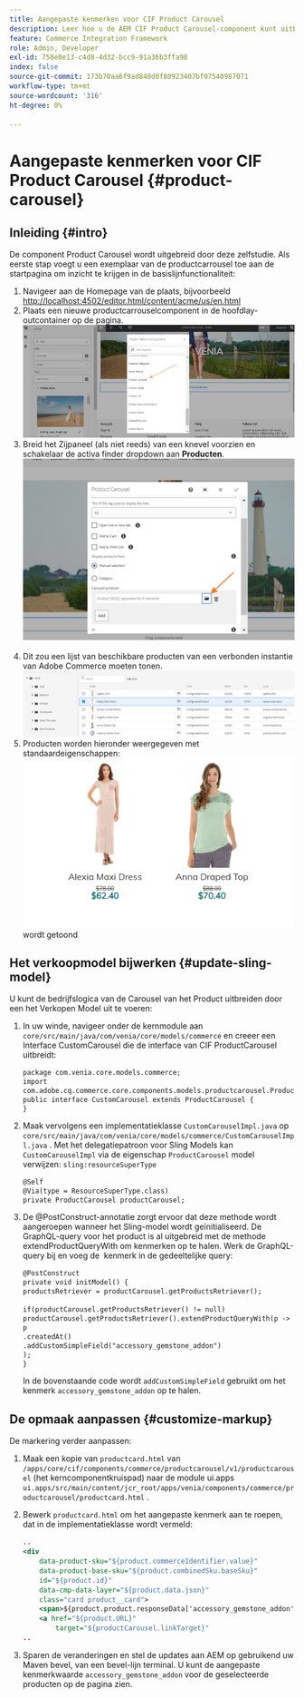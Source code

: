 ```yaml
---
title: Aangepaste kenmerken voor CIF Product Carousel
description: Leer hoe u de AEM CIF Product Carousel-component kunt uitbreiden door het Sling Model bij te werken en de markering aan te passen.
feature: Commerce Integration Framework
role: Admin, Developer
exl-id: 758e0e13-c4d8-4d32-bcc9-91a36b3ffa98
index: false
source-git-commit: 173b70aa6f9ad848d0f80923407bf07540987071
workflow-type: tm+mt
source-wordcount: '316'
ht-degree: 0%

---
```


# Aangepaste kenmerken voor CIF Product Carousel {#product-carousel}

## Inleiding {#intro}

De component Product Carousel wordt uitgebreid door deze zelfstudie. Als eerste stap voegt u een exemplaar van de productcarrousel toe aan de startpagina om inzicht te krijgen in de basislijnfunctionaliteit:

1. Navigeer aan de Homepage van de plaats, bijvoorbeeld [ http://localhost:4502/editor.html/content/acme/us/en.html ](http://localhost:4502/editor.html/content/acme/us/en.html)
1. Plaats een nieuwe productcarrouselcomponent in de hoofdlay-outcontainer op de pagina.
   ![ component van de Carrousel van het Product ](/help/commerce-cloud/assets/product-carousel-component.png)
1. Breid het Zijpaneel (als niet reeds) van een knevel voorzien en schakelaar de activa finder dropdown aan **Producten**.
     ![ Carrouselproducten ](/help/commerce-cloud/assets/carousel-products.png)    
1. Dit zou een lijst van beschikbare producten van een verbonden instantie van Adobe Commerce moeten tonen.
   ![ Verbonden Instantie ](/help/commerce-cloud/assets/connected-instance.png)
1. Producten worden hieronder weergegeven met standaardeigenschappen:
   ![ Product dat met Eigenschappen ](/help/commerce-cloud/assets/discount.png) wordt getoond

## Het verkoopmodel bijwerken {#update-sling-model}

U kunt de bedrijfslogica van de Carousel van het Product uitbreiden door een het Verkopen Model uit te voeren:

1. In uw winde, navigeer onder de kernmodule aan `core/src/main/java/com/venia/core/models/commerce` en creeer een Interface CustomCarousel die de interface van CIF ProductCarousel uitbreidt:

   ```
   package com.venia.core.models.commerce;
   import com.adobe.cq.commerce.core.components.models.productcarousel.ProductCarousel;
   public interface CustomCarousel extends ProductCarousel {
   }
   ```

1. Maak vervolgens een implementatieklasse `CustomCarouselImpl.java` op `core/src/main/java/com/venia/core/models/commerce/CustomCarouselImpl.java` .
Met het delegatiepatroon voor Sling Models kan `CustomCarouselImpl` via de eigenschap `ProductCarousel` model verwijzen: `sling:resourceSuperType`

   ```
   @Self
   @Via(type = ResourceSuperType.class)
   private ProductCarousel productCarousel;
   ```

1. De @PostConstruct-annotatie zorgt ervoor dat deze methode wordt aangeroepen wanneer het Sling-model wordt geïnitialiseerd. De GraphQL-query voor het product is al uitgebreid met de methode extendProductQueryWith om kenmerken op te halen. Werk de GraphQL-query bij en voeg de  kenmerk in de gedeeltelijke query:

   ```
   @PostConstruct
   private void initModel() {
   productsRetriever = productCarousel.getProductsRetriever();
   
   if(productCarousel.getProductsRetriever() != null)
   productCarousel.getProductsRetriever().extendProductQueryWith(p -> p
   .createdAt()
   .addCustomSimpleField("accessory_gemstone_addon")
   );
   }
   ```

   In de bovenstaande code wordt `addCustomSimpleField` gebruikt om het kenmerk `accessory_gemstone_addon` op te halen.

## De opmaak aanpassen {#customize-markup}

De markering verder aanpassen:

1. Maak een kopie van `productcard.html` van `/apps/core/cif/components/commerce/productcarousel/v1/productcarousel` (het kerncomponentkruispad) naar de module ui.apps `ui.apps/src/main/content/jcr_root/apps/venia/components/commerce/productcarousel/productcard.html` .

1. Bewerk `productcard.html` om het aangepaste kenmerk aan te roepen, dat in de implementatieklasse wordt vermeld:

   ```xml
   ..
   <div
       data-product-sku="${product.commerceIdentifier.value}"
       data-product-base-sku="${product.combinedSku.baseSku}"
       id="${product.id}"
       data-cmp-data-layer="${product.data.json}"
       class="card product__card">
       <span>${product.product.responseData['accessory_gemstone_addon']}</span>
       <a href="${product.URL}"
           target="${productCarousel.linkTarget}"
   ..
   ```

1. Sparen de veranderingen en stel de updates aan AEM op gebruikend uw Maven bevel, van een bevel-lijn terminal. U kunt de aangepaste kenmerkwaarde `accessory_gemstone_addon` voor de geselecteerde producten op de pagina zien.
